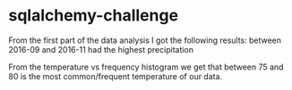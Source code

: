 # sqlalchemy-challenge

From the first part of the data analysis I got the following results: between 2016-09 and 2016-11 had the highest precipitation 


From the temperature vs frequency histogram we get that between 75 and 80 is the most common/frequent temperature of our data.  










